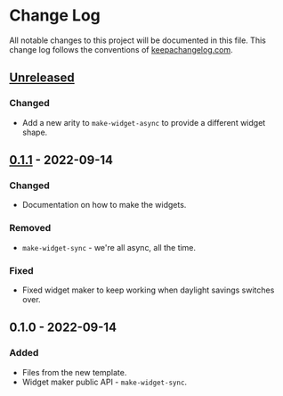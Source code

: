 # Change Log
All notable changes to this project will be documented in this file. This change log follows the conventions of [keepachangelog.com](http://keepachangelog.com/).

## [Unreleased]
### Changed
- Add a new arity to `make-widget-async` to provide a different widget shape.

## [0.1.1] - 2022-09-14
### Changed
- Documentation on how to make the widgets.

### Removed
- `make-widget-sync` - we're all async, all the time.

### Fixed
- Fixed widget maker to keep working when daylight savings switches over.

## 0.1.0 - 2022-09-14
### Added
- Files from the new template.
- Widget maker public API - `make-widget-sync`.

[Unreleased]: https://github.com/your-name/nelson2.0/compare/0.1.1...HEAD
[0.1.1]: https://github.com/your-name/nelson2.0/compare/0.1.0...0.1.1
